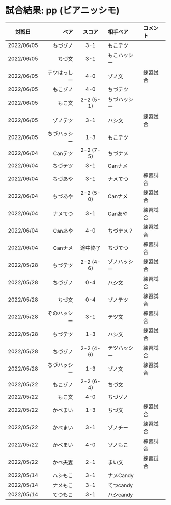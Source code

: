 # 試合結果: pp (ピアニッシモ) 

| 対戦日 | ペア | スコア | 相手ペア | コメント |
| :---: | ----: | :---: | :---- | :---- |
| 2022/06/05 | ちづゾノ | 3-1 | もこテツ |  |
| 2022/06/05 | ちづ文 | 3-1 | もこハッシー |  |
| 2022/06/05 | テツはっしー| 4-0 | ゾノ文 | 練習試合 |
| 2022/06/05 | もこゾノ | 4-0 | ちづテツ | |
| 2022/06/05 | もこ文 | 2-2 (5-1) | ちづハッシー | |
| 2022/06/05 | ゾノテツ | 3-1 | ハシ文 | 練習試合 |
| 2022/06/05 | ちづハッシー | 1-3 | もこテツ |  |
| 2022/06/04 | Canテツ | 2-2 (7-5) | ちづナメ |  |
| 2022/06/04 | ちづテツ | 3-1 | Canナメ |  |
| 2022/06/04 | ちづあや | 3-1 | ナメてつ | 練習試合 |
| 2022/06/04 | ちづあや | 2-2 (5-0) | Canナメ| 練習試合 |
| 2022/06/04 | ナメてつ | 3-1 | Canあや | 練習試合 |
| 2022/06/04 | Canあや | 4-0 | ちづナメ？| 練習試合 | 
| 2022/06/04 | Canナメ | 途中終了 | ちづてつ | 練習試合 |
| 2022/05/28 | ちづテツ | 2-2 (4-6) | ゾノハッシー | 練習試合 |
| 2022/05/28 | ちづゾノ | 0-4 | ハシ文 | 練習試合 |
| 2022/05/28 | ちづ文 | 0-4 | ゾノテツ | 練習試合 |
| 2022/05/28 | ぞのハッシー | 3-1 | テツ文 | 練習試合 |
| 2022/05/28 | ちづテツ | 1-3 | ハシ文 | 練習試合 |
| 2022/05/28 | ちづゾノ | 2-2 (4-6) | テツハッシー | 練習試合 |
| 2022/05/28 | ちづハッシー | 1-3| ゾノ文 | 練習試合 |
| 2022/05/22 | もこゾノ | 2-2 (6-4) | ちづ文 |   |
| 2022/05/22 | もこ文 | 4-0 | ちづゾノ |   |
| 2022/05/22 | かべまい | 1-3 | ちづ文 | 練習試合 |
| 2022/05/22 | かべまい | 3-1 | ゾノチー | 練習試合 |
| 2022/05/22 | かべまい | 4-0 | ゾノもこ | 練習試合 |
| 2022/05/22 | かべ夫妻 | 2-1 | まい文 | 練習試合 |
| 2022/05/14 | ハシもこ | 3-1 | ナメCandy |   |
| 2022/05/14 | ナメもこ | 3-1 | てつcandy |   |
| 2022/05/14 | てつもこ | 3-1 | ハシcandy |   |

